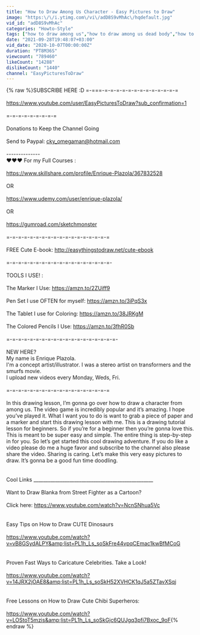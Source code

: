 ```yaml
---
title: "How to Draw Among Us Character - Easy Pictures to Draw"
image: "https:\/\/i.ytimg.com\/vi\/adD8S9vMhAc\/hqdefault.jpg"
vid_id: "adD8S9vMhAc"
categories: "Howto-Style"
tags: ["how to draw among us","how to draw among us dead body","how to draw among us hands"]
date: "2021-09-28T19:48:07+03:00"
vid_date: "2020-10-07T00:00:00Z"
duration: "PT8M36S"
viewcount: "789460"
likeCount: "14288"
dislikeCount: "1440"
channel: "EasyPicturesToDraw"
---
```

{% raw %}SUBSCRIBE HERE :D =-===-=-=-=-=-=-=-=-=-=-=-=-=-=<br /><br /><a rel="nofollow" target="blank" href="https://www.youtube.com/user/EasyPicturesToDraw?sub_confirmation=1">https://www.youtube.com/user/EasyPicturesToDraw?sub_confirmation=1</a><br /><br />=-=-=-=-=-=-=-=-=<br /><br />Donations to Keep the Channel Going <br /><br />Send to Paypal: cky_omegaman@hotmail.com<br /><br />--------------<br />❤️❤️❤️ For my Full Courses :  <br /><br /><a rel="nofollow" target="blank" href="https://www.skillshare.com/profile/Enrique-Plazola/367832528">https://www.skillshare.com/profile/Enrique-Plazola/367832528</a><br /><br />OR<br /><br /><a rel="nofollow" target="blank" href="https://www.udemy.com/user/enrique-plazola/">https://www.udemy.com/user/enrique-plazola/</a><br /><br />OR<br /><br /><a rel="nofollow" target="blank" href="https://gumroad.com/sketchmonster">https://gumroad.com/sketchmonster</a><br /><br />=-=-=-=-=-=-=-=-=-=-=-=-=-=-=-=-=-=<br /><br />FREE Cute E-book: <a rel="nofollow" target="blank" href="http://easythingstodraw.net/cute-ebook">http://easythingstodraw.net/cute-ebook</a><br /><br />=-=-=-=-=-=-=-=-=-=-=-=-=-=-=-=-=-=-<br /><br />TOOLS I USE! :<br /><br />The Marker I Use: <a rel="nofollow" target="blank" href="https://amzn.to/2ZUiff9">https://amzn.to/2ZUiff9</a><br /><br />Pen Set I use OFTEN for myself: <a rel="nofollow" target="blank" href="https://amzn.to/3iPqS3x">https://amzn.to/3iPqS3x</a><br /><br />The Tablet I use for Coloring: <a rel="nofollow" target="blank" href="https://amzn.to/38JRKgM">https://amzn.to/38JRKgM</a><br /><br />The Colored Pencils I Use: <a rel="nofollow" target="blank" href="https://amzn.to/3fhR0Sb">https://amzn.to/3fhR0Sb</a><br /><br />=-=-=-=-=-=-=-=-=-=-=-=-=-=-=-=-=-=-=-<br /><br />NEW HERE?<br />My name is Enrique Plazola.<br />I'm a concept artist/illustrator. I was a stereo artist on transformers and the smurfs movie. <br />I upload new videos every Monday, Weds, Fri.<br /><br />=-=-=-=-=-=-=-=-=-=-=-=-=-=-=-=-=-=<br /><br />In this drawing lesson, I’m gonna go over how to draw a character from among us. The video game is incredibly popular and it’s amazing. I hope you’ve played it. What I want you to do is want to grab a piece of paper and a marker and start this drawing lesson with me. This is a drawing tutorial lesson for beginners. So if you’re for a beginner then you’re gonna love this. This is meant to be super easy and simple. The entire thing is step-by-step in for you. So let’s get started this cool drawing adventure. If you do like a video please do me a huge favor and subscribe to the channel also please share the video. Sharing is caring. Let’s make this very easy pictures to draw. It’s gonna be a good fun time doodling.<br /><br /><br />Cool Links __________________________________________________<br /><br />Want to Draw Blanka from Street Fighter as a Cartoon?<br /><br />Click here: <a rel="nofollow" target="blank" href="https://www.youtube.com/watch?v=NcnSNhua5Vc">https://www.youtube.com/watch?v=NcnSNhua5Vc</a><br /><br /><br />Easy Tips on How to Draw CUTE Dinosaurs<br /><br /><a rel="nofollow" target="blank" href="https://www.youtube.com/watch?v=vB8GSydALPY&amp;list=PL1h_Ls_soSkFre44vpqCEmac1kwBfMCoG">https://www.youtube.com/watch?v=vB8GSydALPY&amp;list=PL1h_Ls_soSkFre44vpqCEmac1kwBfMCoG</a><br /><br /><br />Proven Fast Ways to Caricature Celebrities. Take a Look!<br /><br /><a rel="nofollow" target="blank" href="https://www.youtube.com/watch?v=14JRX2jOAE8&amp;list=PL1h_Ls_soSkH52XVHCK1qJ5a5ZTavXSqj">https://www.youtube.com/watch?v=14JRX2jOAE8&amp;list=PL1h_Ls_soSkH52XVHCK1qJ5a5ZTavXSqj</a><br /><br /><br />Free Lessons on How to Draw Cute Chibi Superheros: <br /><br /><a rel="nofollow" target="blank" href="https://www.youtube.com/watch?v=LOStoT5mzis&amp;list=PL1h_Ls_soSkGjc6QUJgq3pfi7Bxoc_9oF">https://www.youtube.com/watch?v=LOStoT5mzis&amp;list=PL1h_Ls_soSkGjc6QUJgq3pfi7Bxoc_9oF</a>{% endraw %}
